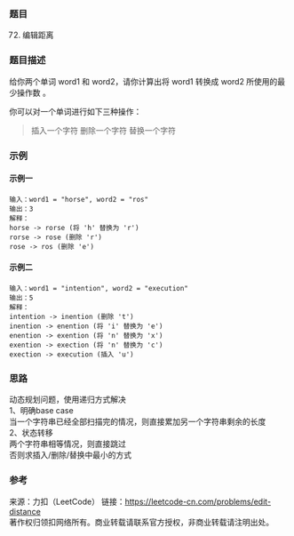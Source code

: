 ### 题目

72. 编辑距离

### 题目描述

给你两个单词 word1 和 word2，请你计算出将 word1 转换成 word2 所使用的最少操作数 。

你可以对一个单词进行如下三种操作：

>插入一个字符
>删除一个字符
>替换一个字符

### 示例

#### 示例一

```golang
输入：word1 = "horse", word2 = "ros"
输出：3
解释：
horse -> rorse (将 'h' 替换为 'r')
rorse -> rose (删除 'r')
rose -> ros (删除 'e')
```

#### 示例二

```golang
输入：word1 = "intention", word2 = "execution"
输出：5
解释：
intention -> inention (删除 't')
inention -> enention (将 'i' 替换为 'e')
enention -> exention (将 'n' 替换为 'x')
exention -> exection (将 'n' 替换为 'c')
exection -> execution (插入 'u')
```

### 思路

动态规划问题，使用递归方式解决  
1、明确base case  
当一个字符串已经全部扫描完的情况，则直接累加另一个字符串剩余的长度  
2、状态转移  
两个字符串相等情况，则直接跳过  
否则求插入/删除/替换中最小的方式  

### 参考

来源：力扣（LeetCode）
链接：<https://leetcode-cn.com/problems/edit-distance>  
著作权归领扣网络所有。商业转载请联系官方授权，非商业转载请注明出处。  
